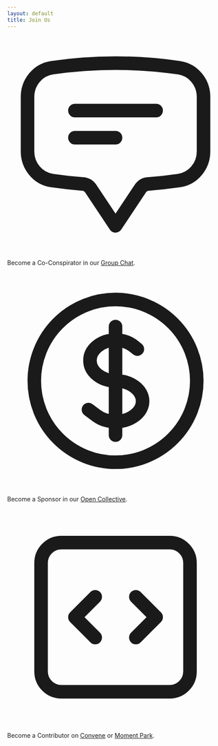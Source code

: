 ```yaml
---
layout: default
title: Join Us
---
```


<svg xmlns="http://www.w3.org/2000/svg" fill="none" viewBox="0 0 24 24" stroke-width="1.5" stroke="currentColor" class="h-6 w-6 float-left mr-2 mt-2">
  <path stroke-linecap="round" stroke-linejoin="round" d="M7.5 8.25h9m-9 3H12m-9.75 1.51c0 1.6 1.123 2.994 2.707 3.227 1.129.166 2.27.293 3.423.379.35.026.67.21.865.501L12 21l2.755-4.133a1.14 1.14 0 01.865-.501 48.172 48.172 0 003.423-.379c1.584-.233 2.707-1.626 2.707-3.228V6.741c0-1.602-1.123-2.995-2.707-3.228A48.394 48.394 0 0012 3c-2.392 0-4.744.175-7.043.513C3.373 3.746 2.25 5.14 2.25 6.741v6.018z" />
</svg>

Become a Co-Conspirator in our <a href="https://discord.gg/QK9VVg4D">Group Chat</a>.

<svg xmlns="http://www.w3.org/2000/svg" fill="none" viewBox="0 0 24 24" stroke-width="1.5" stroke="currentColor" class="h-6 w-6 float-left mr-2">
  <path stroke-linecap="round" stroke-linejoin="round" d="M12 6v12m-3-2.818l.879.659c1.171.879 3.07.879 4.242 0 1.172-.879 1.172-2.303 0-3.182C13.536 12.219 12.768 12 12 12c-.725 0-1.45-.22-2.003-.659-1.106-.879-1.106-2.303 0-3.182s2.9-.879 4.006 0l.415.33M21 12a9 9 0 11-18 0 9 9 0 0118 0z" />
</svg>

Become a Sponsor in our <a href="https://opencollective.com/zinc-community#category-CONTRIBUTE">Open Collective</a>.

<svg xmlns="http://www.w3.org/2000/svg" fill="none" viewBox="0 0 24 24" stroke-width="1.5" stroke="currentColor" class="h-6 w-6 float-left mr-2">
  <path stroke-linecap="round" stroke-linejoin="round" d="M14.25 9.75L16.5 12l-2.25 2.25m-4.5 0L7.5 12l2.25-2.25M6 20.25h12A2.25 2.25 0 0020.25 18V6A2.25 2.25 0 0018 3.75H6A2.25 2.25 0 003.75 6v12A2.25 2.25 0 006 20.25z" />
</svg>

Become a Contributor on <a href="https://github.com/zinc-collective/convene#contributing-to-convene">Convene</a> or <a href="https://github.com/zinc-collective/www.momentpark.com#wwwmomentparkcom">Moment Park</a>.